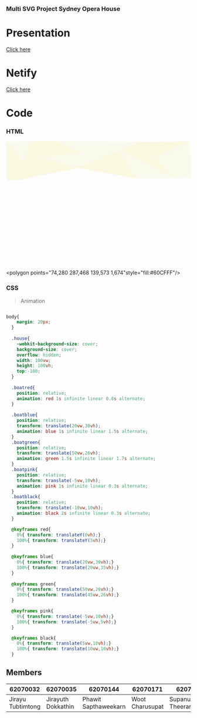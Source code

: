 ### Multi SVG Project Sydney Opera House

# Presentation
[Click here](https://youtu.be/NQkaTZed058)

# Netify
[Click here](https://eloquent-darwin-8b531b.netlify.app)

# Code
### HTML
  <svg class="house" viewbox="0 0 1200 800"> 
   <!--  sky-->
   <g id="sky" mode="day" onclick="changemode('night')">
    <polygon points="2,254 75,253 112,146 1,5" style="fill:#FAF9E0"/> <!--  sky1-->
    <polygon points="1,5 112,146 166,3" style="fill:#F9F9EC"/> <!--  sky2-->
    <polygon points="164,3 332,2 225,107 73,253" style="fill:#FAF9E0"/><!--  sky3-->
    <polygon points="225,107 466,175 71,254" style="fill:#FAF9E0"/><!--  sky4-->
    <polygon points="225,107 466,175 493,72" style="fill:#F9F9EC"/><!--  sky5-->
    <polygon points="332,2 225,107 493,72" style="fill:#FAF9E0"/><!--  sky6-->
    <polygon points="332,2 493,72 733,63 868,5" style="fill:#F9F9EC"/><!--  sky7-->
    <polygon points="466,175 733,63 840,242" style="fill:#FAF9E0"/><!--  sky8-->
    <polygon points="466,175 493,72 733,63" style="fill:#F9F9EC"/><!--  sky9-->
    <polygon points="733,63 870,5 1094,241" style="fill:#FAF9E0"/><!--  sky10-->
    <polygon points="733,63 840,242 1092,241" style="fill:#F9F9EC"/><!--  sky11-->
    <polygon points="868,5 974,113 1194,3" style="fill:#FAF9E0"/><!--  sky12-->
    <polygon points="1194,3 974,113 1092,241 1199,239" style="fill:#F9F9EC"/><!--  sky13-->
  </g>

  <!--  ocean-->
  <polygon points="2,254 75,253 74,280" style="fill:#00A2E8"/><!--  ocean1-->
  <polygon points="2,254 74,280 1,674" style="fill:#99D9EA"/><!--  ocean2-->
  <polygon points="74,280 287,468 139,573 1,674"style="fill:#60CFFF"/><!--  ocean3-->
  <polygon points="139,573 1,674 369,796" style="fill:#99D9EA"/><!--  ocean4-->
  <polygon points="1,674 369,796 1,798" style="fill:#00A2E8"/><!--  ocean5-->
  <polygon points="287,468 139,573 207,640 412,679" style="fill:#00A2E8"/><!--  ocean6-->
  <polygon points="207,640 412,679 640,720 369,796" style="fill:#73EAFF"/><!--  ocean7-->
  <polygon points="369,796 640,720 783,798" style="fill:#60CFFF"/><!--  ocean8-->
  <polygon points="287,468 412,679 640,720" style="fill:#99D9EA"/><!--  ocean9-->
  <polygon points="640,720 783,798 929,640" style="fill:#00A2E8"/><!--  ocean10-->
  <polygon points="783,798 929,640 1052,717 1200,799" style="fill:#99D9EA"/><!--  ocean11-->
  <polygon points="929,640 1024,525 1052,717"  style="fill:#60CFFF"/><!--  ocean12-->
  <polygon points="1024,525 1052,717 1198,487 1168,476" style="fill:#99D9EA"/><!--  ocean13-->
  <polygon points="1198,487 1052,717 1200,799" style="fill:#60CFFF"/><!--  ocean14-->
  <polygon points="1071,438 1198,487 1199,239" style="fill:#73EAFF"/><!--  ocean15-->
  <polygon points="1092,237 1199,239 1071,438 1026,294" style="fill:#73EAFF"/><!--  ocean16-->
  <polygon points="1026,294 921,378 1071,438" style="fill:#99D9EA"/><!--  ocean17-->
  <polygon points="1096,237 840,242 755,504 921,378" style="fill:#00A2E8"/><!--  ocean18-->
  <polygon points="755,504 921,378 1168,476 1024,525" style="fill:#73EAFF"/><!--  ocean19--> 
  

  <!--   กรอบฐานข้าง+หน้า -->
  <polygon points="75,253 77,280 326,494 322,459" style="fill:#bdb7a9"/>
  <polygon points="322,459 347, 528 384,578 381,616 346,564 326,494" style="fill:#bdb6ac"/>
  <polygon points="384,578 381,616 527,690 528,651" style="fill:#bdb6ac"/>
  <polygon points="528,651 635,676 635,718 524,690" style="fill:#bdb7ab"/>
  <polygon points="635,676 635,718 797,698 797,656" style="fill:#bdb6ac"/>
  <polygon points="797,698 797,656 925,603 926,641" style="fill:#c4bdb5"/>
  <polygon points="925,603 926,641 1007,579 1006,543" style="fill:#cec8bc"/>
  <polygon points="1007,579 1006,543 1022,493 1021,525" style="fill:#d8d5cc"/>
  <polygon points="1022,493 1021,525 1077,503 1081,471" style="fill:#c7c1b5"/>
  
  
  <!--   ฐานหลัง -->
  <polygon points="75,253 466,177 467,203 454,221 435,224 345,221 353,231 366,238 269,255 237,263 243,282 297,336 241,349 221,360 213,369" style="fill:#f3efe3"/>
  <polygon points="466,177 957,383 710,581 350,470 318,372" style="fill:#f3efe3"/>
  <polygon points="634,239 714,393 827,251 802,198 622,160" style="fill:#f3efe3"/>
  <polygon points="371,206 174,268 459,495 928,489" style="fill:#f3efe3"/>
  
  
  <!--   โดมเล็กซ้าย -->
  <polygon points="454,221 435,224 345,221 353,231 366,238 414,232 438,240" style="fill:#c3bcb4"/>
  <polygon points="385,236 367,238 269,255 345,326 241,349 315,413 331,410 332,398 289,371 274,347 354,346 354,326 357,308 360,279" style="fill:#f7f1e5"/>
  <polygon points="269,255 237,263 317,332 345,326" style="fill:#aca69a"/>
  <polygon points="237,263 243,282 299,336 317,332" style="fill:#b2aba1"/>
  <polygon points="354,326 357,308 360,279 385,236 406,255 417,273 397,315 382,370 369,355" style="fill:#c9cac5"/>
  <polygon points="354,326 369,355 359,376 354,346" style="fill:#adaea6"/>
  <polygon points="385,236 406,255 417,273 438,240 414,232" style="fill:#f6eee3"/>
  <polygon points="221,360 213,369 322,459 347,528 384,578 432,602 538,575 430,588 321,443" style="fill:#a49d93"/>
  <polygon points="432,602 538,575 565,570 617,553 643,543 667,530 667,490 724,507 733,509 757,514 774,514 779,519 801,519 858,504 912,476 918,474 949,450 975,417 972,410 971,397 960,394 960,389 960,383 1068,431 1081,471 1022,493 1006,543 925,603 797,656 635,676 528,651" style="fill:#f8f2e6"/>
  <polygon points="565,570 565,540 594,519 595,560" style="fill:#bab4a4"/>
  <polygon points="594,519 644,503 643,491 667,490 667,530 643,543 617,553 595,560" style="fill:#c5beae"/>
  <polygon points="643,491 644,503 597,518 626,499" style="fill:#a69d96"/>
  <polygon points="597,518 626,499 468,534 469,544" style="fill:#99928c"/>
  <polygon points="432,529 433,536 468,534 626,499 625,493" style="fill:#918d82"/>
  <polygon points="626,499 625,493 638,468 660,477 667,490" style="fill:#c3bca9"/>
  <polygon points="638,468 625,493 432,529 433,536 468,534 469,544 594,519 565,540 565,570 538,575 430,588 327,451 221,360 241,349 315,413 331,410 332,398 289,371 274,347 354,346 359,376 364,380 373,402 370,426 368,443 373,460 384,462 395,472 395,479 400,481 410,482 440,497 456,498 462,509" style="fill:#b2aea5"/>
  <polygon points="462,509 458,501 492,498 522,494 545,491 568,485 592,480 610,475 634,466 654,456 654,459 638,468 569,493 524,502" style="fill:#867f75"/>
  <polygon points="654,459 660,477 638,468" style="fill:#d8d2c2"/>
  <polygon points="440,497 453,471 474,455 477,465 471,466 455,493 462,509 457,501" style="fill:#626258"/>
  <polygon points="471,466 477,465 486,485 470,485 461,481" style="fill:#8e8e86"/>
  <polygon points="461,481 470,485 486,485 492,498 458,501 455,493" style="fill:#b5b6ae"/>
  <polygon points="492,498 522,494 510,475 496,483 496,483 486,485" style="fill:#b6af9f"/>
  <polygon points="510,475 496,483 486,485 477,465 505,466" style="fill:#7f7b70"/>
  <polygon points="505,466 477,465 474,455 509,432 525,420 527,450 505,453" style="fill:#80796f"/>
  <polygon points="505,453 529,450 532,463 527,467 505,466" style="fill:#868580"/>
  <polygon points="505,466 510,475 527,467" style="fill:#7d8079"/>
  <polygon points="510,475 527,467 532,463 545,491 522,494" style="fill:#b2b3ab"/>
  <polygon points="529,450 532,463 555,449" style="fill:#868276"/>
  <polygon points="555,449 532,463 564,473" style="fill:#989488"/>
  <polygon points="532,463 564,473 568,485 545,491" style="fill:#a8a292"/>
  <polygon points="555,449 564,473 580,458 574,442" style="fill:#b8baaf"/>
  <polygon points="580,458 564,473 568,485 592,480" style="fill:#b7b9ae"/>
  <polygon points="525,420 527,450 555,449 555,404" style="fill:#8b8b83"/>
  <polygon points="555,404 555,449 574,442 577,402" style="fill:#868277"/>
  <polygon points="577,402 574,442 590,438 591,408" style="fill:#868580"/>
  <polygon points="590,438 574,442 580,458 594,447" style="fill:#b3b09f"/>
  <polygon points="594,447 580,458 592,480 610,475" style="fill:#b3ad9f"/>
  <polygon points="590,438 594,447 614,436" style="fill:#b5b5ab"/>
  <polygon points="594,447 614,436 634,466 610,475" style="fill:#b8b9b1"/>
  <polygon points="614,436 634,466 654,456 646,449" style="fill:#bcb6a6"/>
  <polygon points="614,436 646,449 638,439 617,428" style="fill:#f9f3e3"/>
  <polygon points="591,408 617,428 614,436 590,438" style="fill:#6e6a5e"/>
  <polygon points="555,404 543,378 525,365 548,370 568,381 617,428" style="fill:#fefffd"/>
  <polygon points="543,378 504,378 502,403 525,420 555,404" style="fill:#e0e1db"/>
  <polygon points="502,403 525,420 507,433" style="fill:#d2d3cd"/>
  <polygon points="502,403 504,378 482,396" style="fill:#d3d4cf"/>
  <polygon points="504,378 525,365 543,378" style="fill:#ddded8"/>
  <polygon points="440,497 453,471 507,433 502,403 482,396 484,383 453,423" style="fill:#c7c8c3"/>
  <polygon points="484,383 482,396 525,365 510,366" style="fill:#aeb4a8"/>
  <polygon points="440,497 410,482 418,448 443,420 453,423" style="fill:#b0aca1"/>
  <polygon points="443,420 463,402 477,371 509,364 530,359 548,370 510,366 484,383 453,423" style="fill:#8e8f87"/>
  <polygon points="477,371 463,402 443,420 457,385" style="fill:#919187"/>
  <polygon points="418,448 432,413 457,385 443,420" style="fill:#868a7c"/>
  <polygon points="432,413 429,403 418,448" style="fill:#435f50"/>
  <polygon points="432,413 429,403 448,368 457,385" style="fill:#587d6c"/>
  <polygon points="448,368 457,385 477,371 470,338" style="fill:#346754"/>
  <polygon points="477,371 502,347 507,306 470,338" style="fill:#65907d"/>
  <polygon points="477,371 502,347 530,359 509,364" style="fill:#959387"/>
  <polygon points="507,306 502,347 530,359 543,322" style="fill:#41775f"/>
  <polygon points="530,359 543,322 562,343 548,370" style="fill:#608a76"/>
  <polygon points="562,343 548,370 568,381 577,369" style="fill:#386e56"/>
  <polygon points="568,381 577,369 597,409" style="fill:#949182"/>
  <polygon points="507,306 543,322 562,343 577,369 597,409 599,405 599,405 583,365 570,340 557,327 545,317 514,301" style="fill:#939184"/>
  <polygon points="617,428 597,409 599,405 583,365 574,349 550,321 514,301 515,283 536,296 552,305 568,321 579,336 586,349 597,369" style="fill:#ccc6ba"/> 
  <polygon points="514,301 470,338 448,368 429,403 418,448 410,482 400,481 405,437 416,411 436,371 452,345 466,327 515,283" style="fill:#b2b2a6"/> 
  <polygon points="400,481 395,479 397,421 405,393 421,362 430,349 451,318 476,298 493,285 515,283 466,327 452,345 436,371 416,411 405,437" style="fill:#a0a295"/> 
  <polygon points="395,472 384,462 387,420 397,420 397,445" style="fill:#898480"/> 
  <polygon points="387,420 397,421 405,393 421,362 430,349 451,318 493,285 470,283 447,298 416,331" style="fill:#919187"/> 
  <polygon points="470,283 447,298 447,259 472,224" style="fill:#386c56"/> 
  <polygon points="472,224 470,283 486,289 492,285 493,245" style="fill:#638c7a"/> 
  <polygon points="493,245 492,285 515,283" style="fill:#3f6f57"/> 
  <polygon points="481,210 472,224 493,245 515,283 536,296 508,241" style="fill:#8a887b"/> 
  <polygon points="484,192 512,224 521,239 551,304 552,305 536,296 508,241 481,210" style="fill:#cac8b9"/> 
  <polygon points="447,259 447,298 416,331 414,325" style="fill:#577968"/> 
  <polygon points="416,331 414,325 414,335" style="fill:#31523f"/> 
  <polygon points="383,462 373,460 368,443 373,402 364,380 382,370 397,315 417,273 438,240 454,221 467,203 484,192 481,210 472,224 447,259 421,311 414,325 416,331 387,420 395,472" style="fill:#aba79b"/> 
  <polygon points="369,355 359,376 373,402 382,370" style="fill:#aba79b"/> 
  
  
  
  
  <!--   ฝาโดมขวา -->
  <!-----------back phawit----------->
  <polygon points="493,72 511,80 495,113 481,98 " style="fill:#d8d9d3"/>
  <polygon points="511,80 530,100 515,134 495,113 " style="fill:#dce2d8"/>
  <polygon points="530,100 547,128 533,163 515,134 " style="fill:#e5e6e0"/>
  <polygon points="481,98 495,113 487,148 473,132 " style="fill:#c4c6c1"/>
  <polygon points="467,201 473,132 487,148" style="fill:#c4c6c1"/>
  <polygon points="467,201 480,155 478,190" style="fill:#d2d3cd"/>
  <polygon points="487,148 509,157 515,134 495,113" style="fill:#cbccc6"/>
  <polygon points="515,134 509,157 533,163" style="fill:#d4d5cf"/>
  <polygon points="489,194 478,190 487,148 509,157" style="fill:#d4d5cf"/>
  <polygon points="487,148 533,163 513,224 489,194" style="fill:#d4d5cf"/>
  <polygon points="467,201 480,155 478,190 487,148" style="fill:#d2d3cd"/>
  <polygon points="547,128 561,182 533,163 " style="fill:#e4e5df"/>
  <polygon points="513,224 549,252 561,182 533,163" style="fill:#d4d5cf"/>
  <polygon points="530,100 547,128 554,126" style="fill:#fcffff"/>
  <polygon points="547,128 554,126 576,173 561,182 " style="fill:#fcffff"/>
  <polygon points="561,182 576,173 606,183 587,206 " style="fill:#cfceca"/>
  <polygon points="595,215 609,185 606,183 587,206 " style="fill:#9a9488"/>
  <polygon points="561,182 587,206 595,215 593,226 549,252  " style="fill:#cecec6"/>
  <polygon points="727,62 667,100 698,110" style="fill:#cbcac5"/>
  
  <polygon points="621,161 667,100 698,110 677,174" style="fill:#cbcac5"/>
  <polygon points=" 677,174 621,161 609,185 595,215 593,226 641,238 677,174" style="fill:#cbcac5"/>
  <polygon points="593,226 641,238 616,321 581,301" style="fill:#cbcac5"/>
  <polygon points="593,226 549,252 513,224 554,300 581,301" style="fill:#bcb8ad"/>
  <polygon points="605,393 578,331 581,301 616,321" style="fill:#cbcac5"/>
  <polygon points="577,319 554,300 578,331" style="fill:#989687"/>
  <polygon points="581,301 554,300 578,331" style="fill:#b7b5a9"/>
  
  <polygon points="727,62 727,83 704,116 698,110 " style="fill:#cdcbbc"/>
  <polygon points="698,110 704,116 677,179 666,174 " style="fill:#cdc7bb"/>
  <polygon points=" 677,179 666,174 641,238 651,241" style="fill:#bbb9aa"/>
  <polygon points="641,238 651,241 628,310 616,321 " style="fill:#b3b1a2"/>
  <polygon points="616,321 628,310 612,395 605,393  " style="fill:#918e7f"/>
  
  
  <polygon points="727,83 704,116 717,145 738,113 " style="fill:#8d8b7c"/>
  <polygon points="717,145 738,113 754,167 725,184 " style="fill:#8d8b7c"/>
  <polygon points="727,62 727,83 738,113 746,101" style="fill:#cdcbbc"/>
  <polygon points="738,113 746,101 761,161 754,167 " style="fill:#cdcbbc"/>
  <polygon points="713,129 707,184  716,191 725,184 717,145" style="fill:#366c54"/>
  <polygon points="704,116 694,140 713,129 " style="fill:#5c8370"/>
  <polygon points="694,140 713,129 707,184 692,175 " style="fill:#5c8370"/>
  <polygon points="670,193 694,140 692,175 " style="fill:#5c8370"/>
  
  <polygon points="707,184  716,191 706,203 692,175 " style="fill:#e9e7d8"/>
  <polygon points="692,175 670,193 706,203 " style="fill:#bfbdae"/>
  <polygon points="670,193 706,203 672,252 " style="fill:#d0cfbb"/>
  <polygon points="651,241 672,252 670,193 " style="fill:#9d9e8e"/>
  <polygon points="651,241 672,252 655,275 646,258 " style="fill:#b6b3a4"/>
  
  <polygon points="670,193 694,140 692,175 " style="fill:#5c8370"/>
  <polygon points="670,193 694,140 692,175 " style="fill:#5c8370"/>
  <polygon points="670,193 694,140 692,175 " style="fill:#5c8370"/>
  
  
  
  <!--   โดมกลางขวา -->
  <polygon points="665,405 610,395 620,340 660,340" style="fill:#9c9688"/>
  <polygon points="680,410 665,405 660,340 695,360" style="fill:#b5b5a9"/>
  <polygon points="660,340 620,340 645,260 655,275 675,250" style="fill:#a09d8e"/>
  <polygon points="660,340 695,360 725,290 740,255 715,245 675,250" style="fill:#c4c5bf"/>
  <polygon points="740,255 715,245 675,250 705,215 720,190 750,190 760,215" style="fill:#cecfc9"/>
  <polygon points="760,215 795,180 800,160 765,160 750,190" style="fill:#ddded9"/>
  <polygon points="750,190 765,160 735,175 720,190" style="fill:#bec0b5"/>
  <polygon points="795,180 800,160 825,190 840,220 845,255 " style="fill:#e7ddd3"/>
  <polygon points="795,180 790,190 805,205 815,230 820,250 835,250 845,255" style="fill:#999a8c"/>
  <polygon points="725,290 740,250 740,270" style="fill:#4a785e"/>
  <polygon points="740,250 740,270 770,240 760,215" style="fill:#699284"/>
  <polygon points="770,240 785,250 805,210 790,190 760,215" style="fill:#437b60"/>
  <polygon points="785,250 800,255 815,230 810,205 " style="fill:#699284"/>
  <polygon points="800,255 815,230 820,250" style="fill:#437b60"/>
  <!--  BANKโดมขวา  -->
  <polygon points="681,408 705,416 705,366" style="fill:#A0A495"/>
  <polygon points="681,408 695,362 705,366" style="fill:#A0A495"/>
  <polygon points="705,416 705,366 747,364 747,411" style="fill:#999385"/>
  <polygon points="747,364 747,411 761,412" style="fill:#B6B7A9"/>
  <polygon points="747,364 784,381 761,412" style="fill:#BABBAC"/>
  <polygon points="761,412 784,381 803,364 804,370 808,401 808,408" style="fill:#656357"/>
  <polygon points="804,370 808,401 823,408 850,401" style="fill:#BFBFB5"/>
  <polygon points="808,401 808,408 833,415 823,408" style="fill:#767467"/>
  <polygon points="833,415 823,408 876,394 887,399" style="fill:#7B7B71"/>
  <polygon points="804,370 837,369 876,394 850,401" style="fill:#BAB3A3"/>
  <polygon points="837,369 876,394 889,387 863,347" style="fill:#B8BAAF"/>
  <polygon points="887,399 876,394 909,376" style="fill:#666253"/>
  <polygon points="863,347 889,387 909,376 888,336" style="fill:#ACA698"/>
  <polygon points="909,376 888,336 892,334 924,371 " style="fill:#C5C6BE"/>
  <polygon points="892,334 924,371 940,358 899,329" style="fill:#C0BAAA"/>
  <polygon points=" 899,329 940,358 952,348" style="fill:#C5C6BE"/>
  <polygon points="899,329 952,348 952,348" style="fill:#C0BAAA"/>
  <polygon points="899,329 908,329 962,338 952,348" style="fill:#C3C1AF"/>
  <polygon points="803,364 804,370 837,369 839,348 817,352" style="fill:#7E7A71"/>
  <polygon points="839,348 817,352 869,303 863,347" style="fill:#7E7A6E"/>
  <polygon points="839,348 837,369 863,347" style="fill:#898884"/>
  <polygon points="869,303 887,310 888,336 863,347" style="fill:#8C8C82"/>
  <polygon points="869,303 887,310 902,281" style="fill:#8C8980"/>
  <polygon points="887,310 902,281 908,329" style="fill:#8B8C84"/>
  <polygon points="887,310 888,336 892,334 899,329 908,329" style="fill:#A9A798"/>
  <polygon points="902,281 908,329 913,288 " style="fill:#878173"/>
  <polygon points="695,362 705,366 725,333 726,290" style="fill:#A0A495"/>
  <polygon points="705,366 725,333 747,364" style="fill:#C5C6BE"/>
  <polygon points="725,333 750,333 747,364" style="fill:#B2B3AD"/>
  <polygon points="785,354 755,327 750,333 747,364" style="fill:#BABBB5"/>
  <polygon points="747,364 784,381 785,354" style="fill:#BABBB5"/>
  <polygon points="784,381 785,354 817,352 804,370" style="fill:#C7C8C3"/>
  <polygon points="817,352 811,324 844,324" style="fill:#D1D2CC"/>
  <polygon points="755,327 785,354 817,352 811,324" style="fill:#D1D2CC"/>
  <polygon points="844,324 829,298 869,303" style="fill:#E4E5DF"/>
  <polygon points="829,298 869,303 902,281 862,258" style="fill:#F3F4EE"/>
  <polygon points="829,298 862,258 802,270" style="fill:#E8E9E3"/>
  <polygon points="862,258 802,270 824,253 838,254" style="fill:#F3F4EE"/>
  <polygon points="802,270 829,298 786,296" style="fill:#DCDDD7"/>
  <polygon points="786,296 829,298 844,325 811,324" style="fill:#DCDDD7"/>
  <polygon points="786,296 811,324 755,327" style="fill:#B8B9B3"/>
  <polygon points="784,254 806,252 824,253 802,270 764,279" style="fill:#B3B8B1"/>
  <polygon points="764,279 802,270 786,296" style="fill:#B9BCB5"/>
  <polygon points="764,279 744,304 758,303 786,296" style="fill:#A2ACA1"/>
  <polygon points="744,304 758,303 750,333" style="fill:#B4BAB0"/>
  <polygon points="758,303 755,327 786,296" style="fill:#BDBEB8"/>
  <polygon points="758,303 750,333 755,327" style="fill:#BDBEB8"/>
  <polygon points="744,304 750,333 725,333" style="fill:#B4B9B2"/>
  <polygon points="726,290 745,268 744,304 725,333" style="fill:#BDBBAE"/>
  <polygon points="745,268 764,279 744,304" style="fill:#989A8C"/>
  <polygon points="745,268 768,240 784,254 764,279" style="fill:#C4BEB0"/>
  <!-- END BANK   -->
  
  <!--   บันได -->
  <polygon points="802,524 780,520 775,515 754,520 666,500 620,435 660,460 " style="fill:#aaa498"/>
  <polygon points="802,524 870,510 930,470 960,454 980,420 802,513" style="fill:#c8c3b0"/>
  <polygon points="802,514 870,500 930,460 960,440 980,410 930,450 920,460 830,500 802,506" style="fill:#e2dbc9"/>
  <polygon points="802,524 660,460, 653,453 640,440 615,430 680,420 707,425 780,430 777,454 785,460 785,475 790,480 785,490 800,495 800,510" style="fill:#a49e90"/>
  <polygon points="800,495 800,510 890,475 940,445 975,415 970,400 930,435 885,465 " style="fill:#bdb5aa"/>
  <polygon points="800,495 885,465  930,435 970,400 972,410 971,397 960,393 785,490" style="fill:#d2cbb8"/>
  <polygon points="785,490 845,465 900,435 960,393 965,405 960,390 790,480" style="fill:#b6b0a0"/>
  <polygon points="790,480 825,465 890,435 960,393 960,390 959,381 785,475" style="fill:#d3cdbd"/>
  <polygon points="785,475 805,465 870,435 959,381 955,370 780,460" style="fill:#9a918a"/>
  <polygon points="780,460 785,465 850,435 955,370 945,365 777,454" style="fill:#dbd3c8"/>
  <polygon points="777,454 765,465 830,435 945,365 940,360 780,430" style="fill:#a29c90"/>
  <polygon points="805,420 777,454  680,420 615,430 610,395 620,395 670,405 685,410" style="fill:#e8e4d8"/>
  
  <!--   เรือ -->
  <g class="boatred">
    <polygon points="171,438 144,492, 169 500" style="fill:#fb8fff"/>
    <polygon points="144,492 184,504 177,512 " style="fill:#C35814"/>
    <polygon points="184,504 204,518 201,523 192,522 177,512 " style="fill:#AD2D04"/>
    <polygon points="204,518 201,523 168,522 " style="fill:#742D01"/>
    <polygon points="201,523 168,522 168,528 194,530 " style="fill:#898989"/>
    <polygon points="194,530 168,528 168,532" style="fill:#838383"/>
    <polygon points="168,522 131,510 138,516 168,528" style="fill:#898989"/>
    <polygon points="138,516 145,522 168,532 168,528" style="fill:#838383"/>
    <polygon points="143 490 130,505 131,510 141,511 142,505 152,498" style="fill:#B54F04"/>
    <polygon points="152,498 175,505 165,514 142,505" style="fill:#B54F04"/>
    <polygon points="175,505 177,512 166,519 165 514" style="fill:#A5A5A5"/>
    <polygon points="142,505 141,511 166,519 165,514  " style="fill:#A5A5A5"/>
    <polygon points="177,512 181,512 192,522 166,520" style="fill:#A5A5A5"/>
  </g>
  
  <g class="boatblue">
    <polygon points="171,438 144,492, 169 500" style="fill:#42fcff"/>
    <polygon points="144,492 184,504 177,512 " style="fill:#C35814"/>
    <polygon points="184,504 204,518 201,523 192,522 177,512 " style="fill:#AD2D04"/>
    <polygon points="204,518 201,523 168,522 " style="fill:#742D01"/>
    <polygon points="201,523 168,522 168,528 194,530 " style="fill:#898989"/>
    <polygon points="194,530 168,528 168,532" style="fill:#838383"/>
    <polygon points="168,522 131,510 138,516 168,528" style="fill:#898989"/>
    <polygon points="138,516 145,522 168,532 168,528" style="fill:#838383"/>
    <polygon points="143 490 130,505 131,510 141,511 142,505 152,498" style="fill:#B54F04"/>
    <polygon points="152,498 175,505 165,514 142,505" style="fill:#B54F04"/>
    <polygon points="175,505 177,512 166,519 165 514" style="fill:#A5A5A5"/>
    <polygon points="142,505 141,511 166,519 165,514  " style="fill:#A5A5A5"/>
    <polygon points="177,512 181,512 192,522 166,520" style="fill:#A5A5A5"/>
  </g>
  
  <g class="boatgreen">
    <polygon points="171,438 144,492, 169 500" style="fill:#75ff7c"/>
    <polygon points="144,492 184,504 177,512 " style="fill:#C35814"/>
    <polygon points="184,504 204,518 201,523 192,522 177,512 " style="fill:#AD2D04"/>
    <polygon points="204,518 201,523 168,522 " style="fill:#742D01"/>
    <polygon points="201,523 168,522 168,528 194,530 " style="fill:#898989"/>
    <polygon points="194,530 168,528 168,532" style="fill:#838383"/>
    <polygon points="168,522 131,510 138,516 168,528" style="fill:#898989"/>
    <polygon points="138,516 145,522 168,532 168,528" style="fill:#838383"/>
    <polygon points="143 490 130,505 131,510 141,511 142,505 152,498" style="fill:#B54F04"/>
    <polygon points="152,498 175,505 165,514 142,505" style="fill:#B54F04"/>
    <polygon points="175,505 177,512 166,519 165 514" style="fill:#A5A5A5"/>
    <polygon points="142,505 141,511 166,519 165,514  " style="fill:#A5A5A5"/>
    <polygon points="177,512 181,512 192,522 166,520" style="fill:#A5A5A5"/>
  </g>

  <g class="boatpink">
    <polygon points="171,438 144,492, 169 500" style="fill:pink"/>
    <polygon points="144,492 184,504 177,512 " style="fill:#C35814"/>
    <polygon points="184,504 204,518 201,523 192,522 177,512 " style="fill:#AD2D04"/>
    <polygon points="204,518 201,523 168,522 " style="fill:#742D01"/>
    <polygon points="201,523 168,522 168,528 194,530 " style="fill:#898989"/>
    <polygon points="194,530 168,528 168,532" style="fill:#838383"/>
    <polygon points="168,522 131,510 138,516 168,528" style="fill:#898989"/>
    <polygon points="138,516 145,522 168,532 168,528" style="fill:#838383"/>
    <polygon points="143 490 130,505 131,510 141,511 142,505 152,498" style="fill:#B54F04"/>
    <polygon points="152,498 175,505 165,514 142,505" style="fill:#B54F04"/>
    <polygon points="175,505 177,512 166,519 165 514" style="fill:#A5A5A5"/>
    <polygon points="142,505 141,511 166,519 165,514  " style="fill:#A5A5A5"/>
    <polygon points="177,512 181,512 192,522 166,520" style="fill:#A5A5A5"/>
  </g>

  <g class="boatblack">
    <polygon points="171,438 144,492, 169 500" style="fill:black"/>
    <polygon points="144,492 184,504 177,512 " style="fill:#C35814"/>
    <polygon points="184,504 204,518 201,523 192,522 177,512 " style="fill:#AD2D04"/>
    <polygon points="204,518 201,523 168,522 " style="fill:#742D01"/>
    <polygon points="201,523 168,522 168,528 194,530 " style="fill:#898989"/>
    <polygon points="194,530 168,528 168,532" style="fill:#838383"/>
    <polygon points="168,522 131,510 138,516 168,528" style="fill:#898989"/>
    <polygon points="138,516 145,522 168,532 168,528" style="fill:#838383"/>
    <polygon points="143 490 130,505 131,510 141,511 142,505 152,498" style="fill:#B54F04"/>
    <polygon points="152,498 175,505 165,514 142,505" style="fill:#B54F04"/>
    <polygon points="175,505 177,512 166,519 165 514" style="fill:#A5A5A5"/>
    <polygon points="142,505 141,511 166,519 165,514  " style="fill:#A5A5A5"/>
    <polygon points="177,512 181,512 192,522 166,520" style="fill:#A5A5A5"/>
  </g>

</svg>     

### CSS
> Animation
```css

body{
    margin: 20px;
  }
  
  .house{
    -webkit-background-size: cover;
    background-size: cover;
    overflow: hidden;
    width: 100vw;
    height: 100vh;
    top:-100;
  }
  
  .boatred{
    position: relative;
    animation: red 1s infinite linear 0.8s alternate;
  }
  
  .boatblue{
    position: relative;
    transform: translate(20vw,30vh);
    animation: blue 1s infinite linear 1.5s alternate;
  }
  .boatgreen{
    position: relative;
    transform: translate(50vw,26vh);
    animation: green 1.5s infinite linear 1.7s alternate;
  }
  .boatpink{
    position: relative;
    transform: translate(-5vw,10vh);
    animation: pink 1s infinite linear 0.3s alternate;
  }
  .boatblack{
    position: relative;
    transform: translate(-10vw,10vh);
    animation: black 2s infinite linear 0.3s alternate;
  }

  @keyframes red{
    0%{ transform: translateY(0vh);}
    100%{ transform: translateY(5vh);}
  }
  
  @keyframes blue{
    0%{ transform: translate(20vw,30vh);}
    100%{ transform: translate(20vw,35vh);}
  }
  
  @keyframes green{
    0%{ transform: translate(50vw,26vh);}
    100%{ transform: translate(45vw,26vh);}
  }

  @keyframes pink{
    0%{ transform: translate(-5vw,10vh);}
    100%{ transform: translate(-5vw,5vh);}
  }

  @keyframes black{
    0%{ transform: translate(5vw,10vh);}
    100%{ transform: translate(10vw,10vh);}
  } 
```
## Members

  
  | 62070032 | 62070035 | 62070144 | 62070171 | 62070185 |
  | --- | --- | --- | --- | --- |
  | Jirayu Tubtimtong | Jirayuth Dokkathin | Phawit Sapthaweekarn | Woot Charusupat | Supanut Theeraraktrakul |
  
